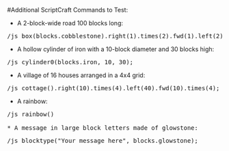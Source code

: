 #Additional ScriptCraft Commands to Test:

* A 2-block-wide road 100 blocks long:
<pre>/js box(blocks.cobblestone).right(1).times(2).fwd(1).left(2).times(100);</pre>

* A hollow cylinder of iron with a 10-block diameter and 30 blocks high:
<pre>/js cylinder0(blocks.iron, 10, 30);</pre>

* A village of 16 houses arranged in a 4x4 grid:
<pre>/js cottage().right(10).times(4).left(40).fwd(10).times(4);</pre>

* A rainbow:
<pre>/js rainbow()

* A message in large block letters made of glowstone:
<pre>/js blocktype("Your message here", blocks.glowstone);</pre>

